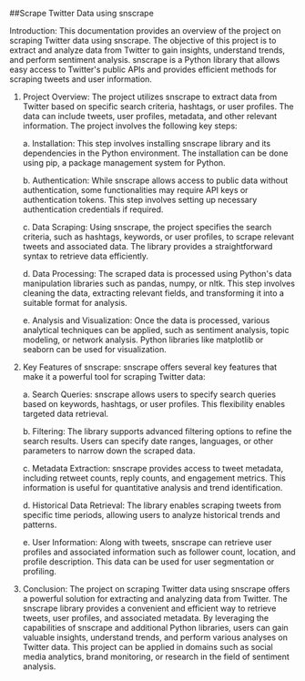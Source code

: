 ##Scrape Twitter Data using snscrape

Introduction:
This documentation provides an overview of the project on scraping Twitter data using snscrape. The objective of this project is to extract and analyze data from Twitter to gain insights, understand trends, and perform sentiment analysis. snscrape is a Python library that allows easy access to Twitter's public APIs and provides efficient methods for scraping tweets and user information.

1. Project Overview:
The project utilizes snscrape to extract data from Twitter based on specific search criteria, hashtags, or user profiles. The data can include tweets, user profiles, metadata, and other relevant information. The project involves the following key steps:

   a. Installation: This step involves installing snscrape library and its dependencies in the Python environment. The installation can be done using pip, a package management system for Python.

   b. Authentication: While snscrape allows access to public data without authentication, some functionalities may require API keys or authentication tokens. This step involves setting up necessary authentication credentials if required.

   c. Data Scraping: Using snscrape, the project specifies the search criteria, such as hashtags, keywords, or user profiles, to scrape relevant tweets and associated data. The library provides a straightforward syntax to retrieve data efficiently.

   d. Data Processing: The scraped data is processed using Python's data manipulation libraries such as pandas, numpy, or nltk. This step involves cleaning the data, extracting relevant fields, and transforming it into a suitable format for analysis.

   e. Analysis and Visualization: Once the data is processed, various analytical techniques can be applied, such as sentiment analysis, topic modeling, or network analysis. Python libraries like matplotlib or seaborn can be used for visualization.

2. Key Features of snscrape:
snscrape offers several key features that make it a powerful tool for scraping Twitter data:

   a. Search Queries: snscrape allows users to specify search queries based on keywords, hashtags, or user profiles. This flexibility enables targeted data retrieval.

   b. Filtering: The library supports advanced filtering options to refine the search results. Users can specify date ranges, languages, or other parameters to narrow down the scraped data.

   c. Metadata Extraction: snscrape provides access to tweet metadata, including retweet counts, reply counts, and engagement metrics. This information is useful for quantitative analysis and trend identification.

   d. Historical Data Retrieval: The library enables scraping tweets from specific time periods, allowing users to analyze historical trends and patterns.

   e. User Information: Along with tweets, snscrape can retrieve user profiles and associated information such as follower count, location, and profile description. This data can be used for user segmentation or profiling.

3. Conclusion:
The project on scraping Twitter data using snscrape offers a powerful solution for extracting and analyzing data from Twitter. The snscrape library provides a convenient and efficient way to retrieve tweets, user profiles, and associated metadata. By leveraging the capabilities of snscrape and additional Python libraries, users can gain valuable insights, understand trends, and perform various analyses on Twitter data. This project can be applied in domains such as social media analytics, brand monitoring, or research in the field of sentiment analysis.
